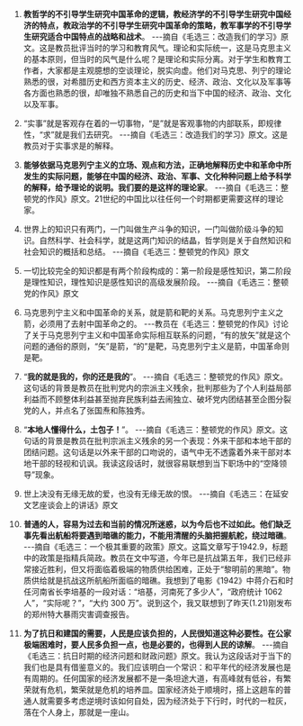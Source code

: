 1. **教哲学的不引导学生研究中国革命的逻辑，教经济学的不引导学生研究中国经济的特点，教政治学的不引导学生研究中国革命的策略，教军事学的不引导学生研究适合中国特点的战略和战术**。 ---摘自《毛选三：改造我们的学习》原文。这是教员批评当时的学习和教育风气。理论和实际统一，这是马克思主义的基本原则，但当时的风气是什么呢？是理论和实际分离。对于学生和教育工作者，大家都是主观臆想的空谈理论，脱实向虚。他们对马克思、列宁的理论熟悉的很，对希腊历史和西方资本主义的历史、经济、政治、文化以及军事等各方面也熟悉的很，却唯独不熟悉自己的历史和当下中国的经济、政治、文化以及军事。

2. “实事”就是客观存在着的一切事物，“是”就是客观事物的内部联系，即规律性，“求”就是我们去研究。 ---摘自《毛选三：改造我们的学习》原文。这是教员对于实事求是的解释。

3. **能够依据马克思列宁主义的立场、观点和方法，正确地解释历史中和革命中所发生的实际问题，能够在中国的经济、政治、军事、文化种种问题上给予科学的解释，给予理论的说明。我们要的是这样的理论家**。 ---摘自《毛选三：整顿党的作风》原文。21世纪的中国比以往任何一个时期都更需要这样的理论家。

4. 世界上的知识只有两门，一门叫做生产斗争的知识，一门叫做阶级斗争的知识。自然科学、社会科学，就是这两门知识的结晶，哲学则是关于自然知识和社会知识的概括和总结。 ---摘自《毛选三：整顿党的作风》原文

5. 一切比较完全的知识都是有两个阶段构成的：第一阶段是感性知识，第二阶段是理性知识，理性知识是感性知识的高级发展阶段。 ---摘自《毛选三：整顿党的作风》原文

6. 马克思列宁主义和中国革命的关系，就是箭和靶的关系。马克思列宁主义之箭，必须用了去射中国革命之的。 ---教员在《毛选三：整顿党的作风》讨论了关于马克思列宁主义和中国革命实际相互联系的问题，“有的放矢”就是这个问题的通俗的原则，“矢”是箭，“的”是靶，马克思列宁主义是箭，中国革命则是靶。

7. “**我的就是我的，你的还是我的**”。 ---摘自《毛选三：整顿党的作风》原文。这句话的背景是教员在批判党内的宗派主义残余，批判那些为了个人利益局部利益而不顾整体利益甚至抛弃民族利益去闹独立、破坏党内团结甚至企图分裂党的人，并点名了张国焘和陈独秀。

8. “**本地人懂得什么，土包子！**”。 ---摘自《毛选三：整顿党的作风》原文。这句话的背景是教员在批判宗派主义残余的另一个表现：外来干部和本地干部的团结问题。这句话是以外来干部的口吻说的，语气中无不透露着外来干部对本地干部的轻视和讥讽。我读这段话时，就很容易联想到当下职场中的“空降领导”现象。

9. 世上决没有无缘无故的爱，也没有无缘无故的恨。 ---摘自《毛选三：在延安文艺座谈会上的讲话》原文

10. **普通的人，容易为过去和当前的情况所迷惑，以为今后也不过如此。他们缺乏事先看出航船将要遇到暗礁的能力，不能用清醒的头脑把握航舵，绕过暗礁**。 ---摘自《毛选三：一个极其重要的政策》原文。这篇文章写于1942.9，标题中的政策是指精兵简政。教员在文中写道，今年已是抗战第五年，我们已经非常接近胜利，但又将面临着极端的物质供给困难，正处于“黎明前的黑暗”。物质供给就是抗战这所航船所面临的暗礁。我想到了电影《1942》中蒋介石和时任河南省长李培基的一段对话：“培基，河南死了多少人”，“政府统计 1062 人”，“实际呢？”，“大约 300 万”。说到这个，我又联想到了昨天(1.21)刚发布的郑州特大暴雨灾害调查报告。

11. **为了抗日和建国的需要，人民是应该负担的，人民很知道这种必要性。在公家极端困难时，要人民多负担一点，也是必要的，也得到人民的谅解**。 ---摘自《毛选三：抗日时期的经济问题和财政问题》原文。我认为这段话对于当下的我们也是具有借鉴意义的。我们应该明白一个常识：和平年代的经济发展也是有周期的。任何国家的经济发展都不是一条坦途大道，有高峰就有低谷，有繁荣就有危机，繁荣就是危机的培养皿。国家经济处于顺境时，搭上这趟车的普通人就需要多考虑逆境时该如何自处，因为经济处于下行时，时代的一粒灰，落在个人身上，那就是一座山。
